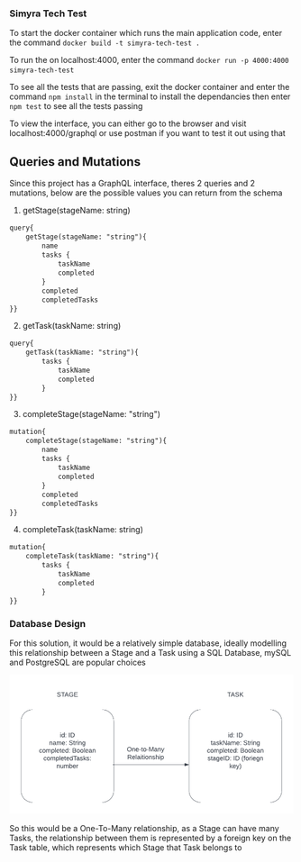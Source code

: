 ### Simyra Tech Test

To start the docker container which runs the main application code, enter the command `docker build -t simyra-tech-test .`

To run the on localhost:4000, enter the command `docker run -p 4000:4000 simyra-tech-test`

To see all the tests that are passing, exit the docker container and enter the command `npm install` in the terminal to install the dependancies then enter `npm test` to see all the tests passing

To view the interface, you can either go to the browser and visit localhost:4000/graphql or use postman if you want to test it out using that


## Queries and Mutations

Since this project has a GraphQL interface, theres 2 queries and 2 mutations, below are the possible values you can return from the schema

1) getStage(stageName: string)
```
query{
    getStage(stageName: "string"){
        name 
        tasks {
            taskName
            completed
        }
        completed 
        completedTasks
}}

```

2) getTask(taskName: string)

```
query{
    getTask(taskName: "string"){
        tasks {
            taskName
            completed
        }
}}

```

3) completeStage(stageName: "string")

```
mutation{
    completeStage(stageName: "string"){
        name 
        tasks {
            taskName
            completed
        }
        completed 
        completedTasks
}}

```

4) completeTask(taskName: string)

```
mutation{
    completeTask(taskName: "string"){
        tasks {
            taskName
            completed
        }
}}

```

### Database Design
For this solution, it would be a relatively simple database, ideally modelling this relationship between a Stage and a Task using a SQL Database, mySQL and PostgreSQL are popular choices

![database](db_design.png)

So this would be a One-To-Many relationship, as a Stage can have many Tasks, the relationship between them is represented by a foreign key on the Task table, which represents which Stage that Task belongs to